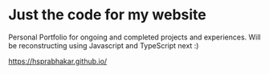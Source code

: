 # Just the code for my website

Personal Portfolio for ongoing and completed projects and experiences.
Will be reconstructing using Javascript and TypeScript next :)

https://hsprabhakar.github.io/
